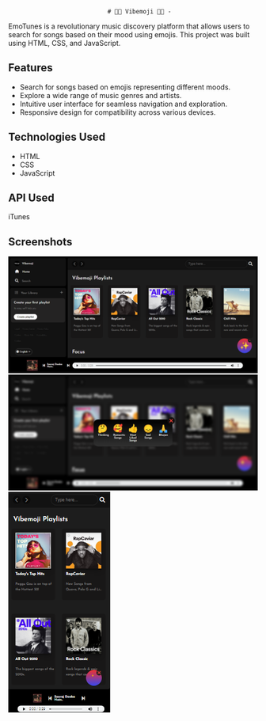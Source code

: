 
                                # 🎵🎼 Vibemoji 🎼🎵 -

EmoTunes is a revolutionary music discovery platform that allows users to search for songs based on their mood using emojis. This project was built using HTML, CSS, and JavaScript.

## Features

- Search for songs based on emojis representing different moods.
- Explore a wide range of music genres and artists.
- Intuitive user interface for seamless navigation and exploration.
- Responsive design for compatibility across various devices.

## Technologies Used

- HTML
- CSS
- JavaScript

## API Used 

iTunes

## Screenshots

<img src="./img/Laptop-Screenshot.png">
<br>
<img src="./img/Emoji-Screenshot.png">
<br>
<img src="./img/Mobile-Screenshot.png">

